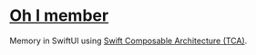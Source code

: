 # [Oh I member][southpark]

Memory in SwiftUI using [Swift Composable Architecture (TCA)][tca].

[tca]: https://github.com/pointfreeco/swift-composable-architecture
[southpark]: https://www.youtube.com/watch?v=Z-umVZ__74Q&t=66s